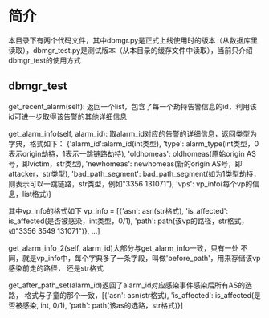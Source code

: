 # 简介
本目录下有两个代码文件，其中dbmgr.py是正式上线使用时的版本（从数据库里读取），dbmgr_test.py是测试版本（从本目录的缓存文件中读取），当前只介绍dbmgr_test的使用方式

## dbmgr_test
get_recent_alarm(self): 返回一个list，包含了每一个劫持告警信息的id，利用该id可进一步取得该告警的其他详细信息

get_alarm_info(self, alarm_id): 取alarm_id对应的告警的详细信息，返回类型为字典，格式如下：
{'alarm_id':alarm_id(int类型), 'type': alarm_type(int类型，0表示origin劫持，1表示一跳链路劫持), 'oldhomeas': oldhomeas(原始origin AS号，即victim，str类型), 'newhomeas': newhomeas(新的origin AS号，即attacker，str类型), 'bad_path_segment': bad_path_segment(如为1类型劫持，则表示可以一跳链路，str类型，例如"3356 131071"), 'vps': vp_info(每个vp的信息，list格式)}

其中vp_info的格式如下
vp_info = [{'asn': asn(str格式), 'is_affected': is_affected(是否被感染，int类型，0/1), 'path': path(该vp的路径，str格式，如"3356 3549 131071")}, ...]

get_alarm_info_2(self, alarm_id)大部分与get_alarm_info一致，只有一处
不同，就是vp_info中，每个字典多了一条字段，叫做'before_path'，用来存储该vp感染前走的路径，
还是str格式

get_after_path_set(alarm_id)返回了alarm_id对应感染事件感染后所有AS的选路，
格式与子童的那个一致，[{'asn': asn(str格式), 'is_affected': is_affected(是否被感染, int, 0/1), 'path': path(该as的选路，str格式)}]

